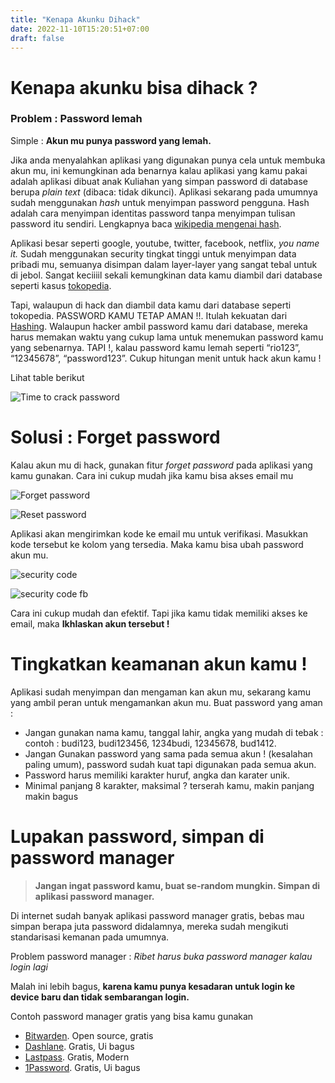 ```yaml
---
title: "Kenapa Akunku Dihack"
date: 2022-11-10T15:20:51+07:00
draft: false
---
```


Kenapa akunku bisa dihack ?
===========================

### Problem : Password lemah

Simple : **Akun mu punya password yang lemah.**

Jika anda menyalahkan aplikasi yang digunakan punya cela untuk membuka akun mu, ini kemungkinan ada benarnya kalau aplikasi yang kamu pakai adalah aplikasi dibuat anak Kuliahan yang simpan password di database berupa _plain text_ (dibaca: tidak dikunci). Aplikasi sekarang pada umumnya sudah menggunakan _hash_ untuk menyimpan password pengguna. Hash adalah cara menyimpan identitas password tanpa menyimpan tulisan password itu sendiri. Lengkapnya baca [wikipedia mengenai hash](https://id.wikipedia.org/wiki/Hash).

Aplikasi besar seperti google, youtube, twitter, facebook, netflix, _you name it._ Sudah menggunakan security tingkat tinggi untuk menyimpan data pribadi mu, semuanya disimpan dalam layer-layer yang sangat tebal untuk di jebol. Sangat keciiiil sekali kemungkinan data kamu diambil dari database seperti kasus [tokopedia](https://www.cnbcindonesia.com/tech/20200504094139-37-155966/bahaya-lain-dari-tokopedia-di-hack-91-juta-data-bocor).

Tapi, walaupun di hack dan diambil data kamu dari database seperti tokopedia. PASSWORD KAMU TETAP AMAN !!. Itulah kekuatan dari [Hashing](https://id.wikipedia.org/wiki/Hash). Walaupun hacker ambil password kamu dari database, mereka harus memakan waktu yang cukup lama untuk menemukan password kamu yang sebenarnya. TAPI !, kalau password kamu lemah seperti “rio123”, “12345678”, “password123”. Cukup hitungan menit untuk hack akun kamu !

Lihat table berikut

![Time to crack password](/image/time-to-crack-passwd.jpeg)

Solusi : Forget password
========================

Kalau akun mu di hack, gunakan fitur _forget password_ pada aplikasi yang kamu gunakan. Cara ini cukup mudah jika kamu bisa akses email mu

![Forget password](https://miro.medium.com/max/720/1*Sd_XFcyYBhkhBf6js9HwdQ.png)

![Reset password](https://miro.medium.com/max/720/1*qsqFLuY8587oNdR59F694A.png)

Aplikasi akan mengirimkan kode ke email mu untuk verifikasi. Masukkan kode tersebut ke kolom yang tersedia. Maka kamu bisa ubah password akun mu.

![security code](https://miro.medium.com/max/720/1*-zzUU50PFuF_9atNKUYVng.png)

![security code fb](https://miro.medium.com/max/640/1*HbwZIoD3UHpButNi88KM4w.png)

Cara ini cukup mudah dan efektif. Tapi jika kamu tidak memiliki akses ke email, maka **Ikhlaskan akun tersebut !**

Tingkatkan keamanan akun kamu !
===============================

Aplikasi sudah menyimpan dan mengaman kan akun mu, sekarang kamu yang ambil peran untuk mengamankan akun mu. Buat password yang aman :

*   Jangan gunakan nama kamu, tanggal lahir, angka yang mudah di tebak : contoh : budi123, budi123456, 1234budi, 12345678, bud1412.
*   Jangan Gunakan password yang sama pada semua akun ! (kesalahan paling umum), password sudah kuat tapi digunakan pada semua akun.
*   Password harus memiliki karakter huruf, angka dan karater unik.
*   Minimal panjang 8 karakter, maksimal ? terserah kamu, makin panjang makin bagus

Lupakan password, simpan di password manager
============================================

> **Jangan ingat password kamu, buat se-random mungkin. Simpan di aplikasi password manager.**

Di internet sudah banyak aplikasi password manager gratis, bebas mau simpan berapa juta password didalamnya, mereka sudah mengikuti standarisasi kemanan pada umumnya.

Problem password manager : _Ribet harus buka password manager kalau login lagi_

Malah ini lebih bagus, **karena kamu punya kesadaran untuk login ke device baru dan tidak sembarangan login.**

Contoh password manager gratis yang bisa kamu gunakan

*   [Bitwarden](https://bitwarden.com/). Open source, gratis
*   [Dashlane](https://www.dashlane.com/). Gratis, Ui bagus
*   [Lastpass](https://www.lastpass.com/). Gratis, Modern
*   [1Password](https://1password.com). Gratis, Ui bagus